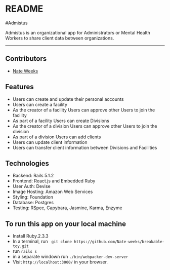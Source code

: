 # README

#Admistus

Admistus is an organizational app for Administrators or Mental Health Workers to share client data between organizations.

---

## Contributors
* [Nate Weeks](https://github.com/Nate-weeks)

## Features

* Users can create and update their personal accounts
* Users can create a facility
* As the creator of a facility Users can approve other Users to join the facility
* As part of a facility Users can create Divisions
* As the creator of a division Users can approve other Users to join the division
* As part of a division Users can add clients
* Users can update client information
* Users can transfer client information between Divisions and Facilities

## Technologies

* Backend: Rails 5.1.2
* Frontend: React.js and Embedded Ruby
* User Auth: Devise
* Image Hosting: Amazon Web Services
* Styling: Foundation
* Database: Postgres
* Testing: RSpec, Capybara, Jasmine, Karma, Enzyme

## To run this app on your local machine

* Install Ruby.2.3.3
* In a terminal, run ` git clone https://github.com/Nate-weeks/breakable-toy.git`
* run `rails s`
* in a separate windown run `./bin/webpacker-dev-server`
* Visit `http://localhost:3000/` in your browser.
